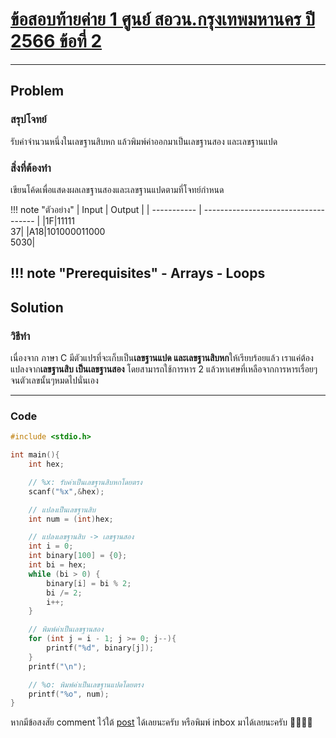 # [ข้อสอบท้ายค่าย 1 ศูนย์ สอวน.กรุงเทพมหานคร ปี 2566 ข้อที่ 2](https://grader.gchan.moe/problemset/c1_bkk66_2)

---

## Problem

### สรุปโจทย์

รับค่าจำนวนหนึ่งในเลขฐานสิบหก แล้วพิมพ์ค่าออกมาเป็นเลขฐานสอง และเลขฐานแปด

### สิ่งที่ต้องทำ

เขียนโค้ดเพื่อแสดงผลเลขฐานสองและเลขฐานแปดตามที่โจทย์กำหนด

!!! note "ตัวอย่าง"
    | Input      | Output                          |
    | ----------- | ------------------------------------ |
    |1F|11111<br>37|
    |A18|101000011000<br>5030|

!!! note "Prerequisites"
    - Arrays
    - Loops
---

## Solution

### วิธีทำ

เนื่องจาก ภาษา C มีตัวแปรที่จะเก็บเป็น**เลขฐานแปด และเลขฐานสิบหก**ให้เรียบร้อยแล้ว เราแค่ต้องแปลงจาก**เลขฐานสิบ เป็นเลขฐานสอง** โดยสามารถใช้การหาร 2 แล้วหาเศษที่เหลือจากการหารเรื่อยๆ จนตัวเลขนั้นๆหมดไปนั่นเอง

---

### Code

```cpp title="posn1_66_bkk_p2.cpp"
#include <stdio.h>

int main(){
    int hex;

    // %x: รับค่าเป็นเลขฐานสิบหกโดยตรง
    scanf("%x",&hex); 

    // แปลงเป็นเลขฐานสิบ
    int num = (int)hex; 

    // แปลงเลขฐานสิบ -> เลขฐานสอง
    int i = 0;
    int binary[100] = {0};
    int bi = hex;
    while (bi > 0) { 
        binary[i] = bi % 2;
        bi /= 2;
        i++;
    }

    // พิมพ์ค่าเป็นเลขฐานสอง
    for (int j = i - 1; j >= 0; j--){
        printf("%d", binary[j]);
    }
    printf("\n");

    // %o: พิมพ์ค่าเป็นเลขฐานแปดโดยตรง
    printf("%o", num); 
}
```

หากมีข้อสงสัย comment ไว้ใต้ [post]() ได้เลยนะครับ หรือพิมพ์ inbox มาได้เลยนะครับ 🙇‍♂️🙇‍♂️
